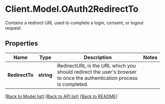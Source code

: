 # Client.Model.OAuth2RedirectTo
Contains a redirect URL used to complete a login, consent, or logout request.

## Properties

Name | Type | Description | Notes
------------ | ------------- | ------------- | -------------
**RedirectTo** | **string** | RedirectURL is the URL which you should redirect the user&#39;s browser to once the authentication process is completed. | 

[[Back to Model list]](../README.md#documentation-for-models) [[Back to API list]](../README.md#documentation-for-api-endpoints) [[Back to README]](../README.md)

